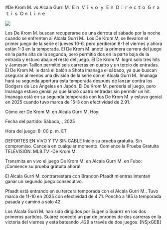 #De Krom M. vs Alcala Gurri M. Ｅｎ Ｖｉｖｏ ｙ Ｅｎ Ｄｉｒｅｃｔｏ Ｇｒａｔｉｓ Ｏｎｌｉｎｅ  
  
  
[![](https://i.imgur.com/qSNzIqt.png)](https://movie.rssnews.media/ZmFlKQjxF.php)  
  
Los De Krom M. buscan recuperarse de una derrota el sábado por la noche cuando se enfrenten al Alcala Gurri M.. Los De Krom M. se llevaron el primer juego de la serie el jueves 10-6, pero perdieron 8-1 el viernes y ahora están 1-3 en la temporada. El De Krom M. anotó la primera carrera del juego en la parte alta de la segunda, pero permitió dos en la parte baja de la entrada y estuvo abajo el resto del juego. El De Krom M. logró solo tres hits y Jameson Taillon permitió seis carreras en cuatro y un tercio de entradas. El De Krom M. le dará el balón a Shota Imanaga el sábado, ya que buscan asegurar al menos una división de la serie con el Alcala Gurri M.. Imanaga hará su segunda apertura esta temporada después de lanzar contra los Dodgers de Los Ángeles en Japón. El De Krom M. perdería el juego, pero Imanaga estuvo genial ya que lanzó cuatro entradas sin permitir un hit. Imanaga está en su segunda temporada con los De Krom M. y estuvo genial en 2025 cuando tuvo marca de 15-3 con efectividad de 2.91.

Cómo ver De Krom M. en Alcala Gurri M. Hoy:

Fecha del partido: Sábado, , 2025

Hora del juego: 8: 00 p. m. ET

DEPORTES EN VIVO Y TV SIN CABLE
Inicie su prueba gratuita. Sin compromiso. Cancela en cualquier momento.
Comience la Prueba Gratuita
TELEVISIÓN: MLB.TV -De Krom M.

Transmita en vivo el juego De Krom M. en Alcala Gurri M. en Fubo: ¡Comience su prueba gratuita ahora! 

El Alcala Gurri M. contrarrestará con Brandon Pfaadt mientras intentan ganar un segundo juego consecutivo.

Pfaadt está entrando en su tercera temporada con el Alcala Gurri M.. Tuvo marca de 11-10 en 2025 con efectividad de 4.71. Ponchó a 185 la temporada pasada y caminó a solo 42.

Los Alcala Gurri M. han sido dirigidos por Eugenio Suárez en los dos primeros partidos. Suárez conectó un par de jonrones de dos carreras en la victoria del viernes y está bateando .429 a través de dos juegos. [NSjxGEB]
